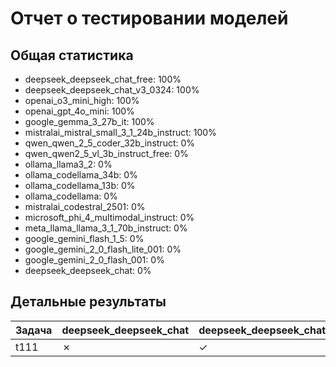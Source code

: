 # Отчет о тестировании моделей

## Общая статистика

- deepseek_deepseek_chat_free: 100%
- deepseek_deepseek_chat_v3_0324: 100%
- openai_o3_mini_high: 100%
- openai_gpt_4o_mini: 100%
- google_gemma_3_27b_it: 100%
- mistralai_mistral_small_3_1_24b_instruct: 100%
- qwen_qwen_2_5_coder_32b_instruct: 0%
- qwen_qwen2_5_vl_3b_instruct_free: 0%
- ollama_llama3_2: 0%
- ollama_codellama_34b: 0%
- ollama_codellama_13b: 0%
- ollama_codellama: 0%
- mistralai_codestral_2501: 0%
- microsoft_phi_4_multimodal_instruct: 0%
- meta_llama_llama_3_1_70b_instruct: 0%
- google_gemini_flash_1_5: 0%
- google_gemini_2_0_flash_lite_001: 0%
- google_gemini_2_0_flash_001: 0%
- deepseek_deepseek_chat: 0%

## Детальные результаты

| Задача | deepseek_deepseek_chat | deepseek_deepseek_chat_free | deepseek_deepseek_chat_v3_0324 | google_gemini_2_0_flash_001 | google_gemini_2_0_flash_lite_001 | google_gemini_flash_1_5 | google_gemma_3_27b_it | meta_llama_llama_3_1_70b_instruct | microsoft_phi_4_multimodal_instruct | mistralai_codestral_2501 | mistralai_mistral_small_3_1_24b_instruct | ollama_codellama | ollama_codellama_13b | ollama_codellama_34b | ollama_llama3_2 | openai_gpt_4o_mini | openai_o3_mini_high | qwen_qwen2_5_vl_3b_instruct_free | qwen_qwen_2_5_coder_32b_instruct |
|--------|--------|--------|--------|--------|--------|--------|--------|--------|--------|--------|--------|--------|--------|--------|--------|--------|--------|--------|--------|
| t111 | ✗ | ✓ | ✓ | ✗ | ✗ | ✗ | ✓ | ✗ | ✗ | ✗ | ✓ | ✗ | ✗ | ✗ | ✗ | ✓ | ✓ | ✗ | ✗ |
